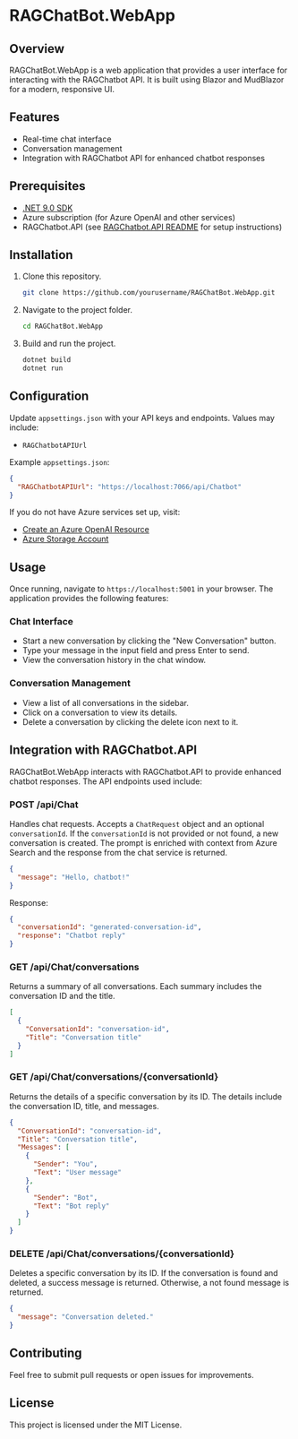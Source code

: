 # RAGChatBot.WebApp

## Overview
RAGChatBot.WebApp is a web application that provides a user interface for interacting with the RAGChatbot API. It is built using Blazor and MudBlazor for a modern, responsive UI.

## Features
- Real-time chat interface
- Conversation management
- Integration with RAGChatbot API for enhanced chatbot responses

## Prerequisites
- [.NET 9.0 SDK](https://dotnet.microsoft.com/en-us/download)
- Azure subscription (for Azure OpenAI and other services)
- RAGChatbot.API (see [RAGChatbot.API README](../RAGChatbot.API/README.md) for setup instructions)

## Installation
1. Clone this repository.
    ```sh
    git clone https://github.com/yourusername/RAGChatBot.WebApp.git
    ```
2. Navigate to the project folder.
    ```sh
    cd RAGChatBot.WebApp
    ```
3. Build and run the project.
    ```sh
    dotnet build
    dotnet run
    ```

## Configuration
Update `appsettings.json` with your API keys and endpoints. Values may include:
- `RAGChatbotAPIUrl`

Example `appsettings.json`:
```json
{
  "RAGChatbotAPIUrl": "https://localhost:7066/api/Chatbot"
}
```

If you do not have Azure services set up, visit:
- [Create an Azure OpenAI Resource](https://learn.microsoft.com/azure/cognitive-services/openai/how-to/create-resource)
- [Azure Storage Account](https://azure.microsoft.com/services/storage/)

## Usage
Once running, navigate to `https://localhost:5001` in your browser. The application provides the following features:

### Chat Interface
- Start a new conversation by clicking the "New Conversation" button.
- Type your message in the input field and press Enter to send.
- View the conversation history in the chat window.

### Conversation Management
- View a list of all conversations in the sidebar.
- Click on a conversation to view its details.
- Delete a conversation by clicking the delete icon next to it.

## Integration with RAGChatbot.API
RAGChatBot.WebApp interacts with RAGChatbot.API to provide enhanced chatbot responses. The API endpoints used include:

### POST /api/Chat
Handles chat requests. Accepts a `ChatRequest` object and an optional `conversationId`. If the `conversationId` is not provided or not found, a new conversation is created. The prompt is enriched with context from Azure Search and the response from the chat service is returned.
```json
{
  "message": "Hello, chatbot!"
}
```
Response:
```json
{
  "conversationId": "generated-conversation-id",
  "response": "Chatbot reply"
}
```

### GET /api/Chat/conversations
Returns a summary of all conversations. Each summary includes the conversation ID and the title.
```json
[
  {
    "ConversationId": "conversation-id",
    "Title": "Conversation title"
  }
]
```

### GET /api/Chat/conversations/{conversationId}
Returns the details of a specific conversation by its ID. The details include the conversation ID, title, and messages.
```json
{
  "ConversationId": "conversation-id",
  "Title": "Conversation title",
  "Messages": [
    {
      "Sender": "You",
      "Text": "User message"
    },
    {
      "Sender": "Bot",
      "Text": "Bot reply"
    }
  ]
}
```

### DELETE /api/Chat/conversations/{conversationId}
Deletes a specific conversation by its ID. If the conversation is found and deleted, a success message is returned. Otherwise, a not found message is returned.
```json
{
  "message": "Conversation deleted."
}
```

## Contributing
Feel free to submit pull requests or open issues for improvements.

## License
This project is licensed under the MIT License.